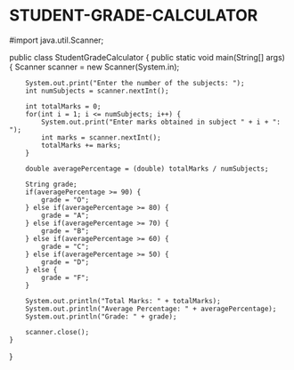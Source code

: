 # STUDENT-GRADE-CALCULATOR

#import java.util.Scanner;

public class StudentGradeCalculator {
    public static void main(String[] args) {
        Scanner scanner = new Scanner(System.in);

        System.out.print("Enter the number of the subjects: ");
        int numSubjects = scanner.nextInt();

        int totalMarks = 0;
        for(int i = 1; i <= numSubjects; i++) {
            System.out.print("Enter marks obtained in subject " + i + ": ");
            int marks = scanner.nextInt();
            totalMarks += marks;
        }

        double averagePercentage = (double) totalMarks / numSubjects;

        String grade;
        if(averagePercentage >= 90) {
            grade = "O";
        } else if(averagePercentage >= 80) {
            grade = "A";
        } else if(averagePercentage >= 70) {
            grade = "B";
        } else if(averagePercentage >= 60) {
            grade = "C";
        } else if(averagePercentage >= 50) {
            grade = "D";
        } else {
            grade = "F";
        }

        System.out.println("Total Marks: " + totalMarks);
        System.out.println("Average Percentage: " + averagePercentage);
        System.out.println("Grade: " + grade);

        scanner.close();
    }
}
